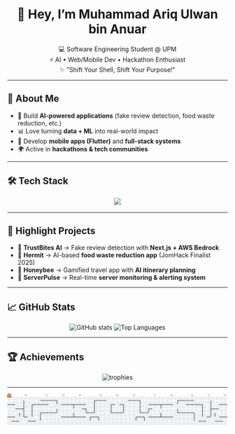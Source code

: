 <!-- Profile README -->

<h1 align="center">👋 Hey, I’m Muhammad Ariq Ulwan bin Anuar</h1>
<p align="center">
  💻 Software Engineering Student @ UPM <br>
  ⚡ AI • Web/Mobile Dev • Hackathon Enthusiast <br>
  ✨ "Shift Your Shell, Shift Your Purpose!"
</p>

---

## 🚀 About Me
- 🧠 Build **AI-powered applications** (fake review detection, food waste reduction, etc.)
- 📊 Love turning **data + ML** into real-world impact  
- 📱 Develop **mobile apps (Flutter)** and **full-stack systems**  
- 🌍 Active in **hackathons & tech communities**  

---

## 🛠️ Tech Stack
<p align="center">
  <img src="https://skillicons.dev/icons?i=python,js,ts,php,dart,flutter,laravel,nodejs,nextjs,express,tailwind,react,mysql,postgres,firebase,supabase,aws,docker" />
</p>

---

## 🐝 Highlight Projects
- 🍴 **TrustBites AI** → Fake review detection with **Next.js + AWS Bedrock**  
- 🐚 **Hermit** → AI-based **food waste reduction app** (JomHack Finalist 2025)  
- 🐝 **Honeybee** → Gamified travel app with **AI itinerary planning**  
- 📡 **ServerPulse** → Real-time **server monitoring & alerting system**  

---

## 📈 GitHub Stats
<p align="center">
  <img src="https://github-readme-stats.vercel.app/api?username=Rikue29&show_icons=true&theme=tokyonight" alt="GitHub stats" height="160"/>
  <img src="https://github-readme-stats.vercel.app/api/top-langs/?username=Rikue29&layout=compact&theme=tokyonight" alt="Top Languages" height="160"/>
</p>

---

## 🏆 Achievements
<p align="center">
  <img src="https://github-profile-trophy.vercel.app/?username=Rikue29&theme=onedark&no-frame=true&margin-w=5&row=1" alt="trophies"/>
</p>

---


<picture>
  <source media="(prefers-color-scheme: dark)" srcset="https://raw.githubusercontent.com/Rikue29/Rikue29/output/pacman-contribution-graph-dark.svg">
  <source media="(prefers-color-scheme: light)" srcset="https://raw.githubusercontent.com/Rikue29/Rikue29/output/pacman-contribution-graph.svg">
  <img alt="pacman contribution graph" src="https://raw.githubusercontent.com/Rikue29/Rikue29/output/pacman-contribution-graph.svg">
</picture>
